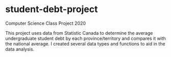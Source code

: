 # student-debt-project
Computer Science Class Project 2020

This project uses data from Statistic Canada to determine the average undergraduate student debt by each province/territory and compares it with the national average. I created several data types and functions to aid in the data analysis.
